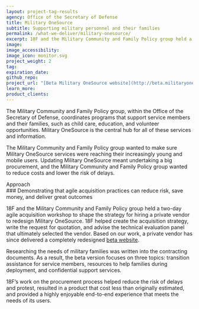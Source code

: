 ```yaml
---
layout: project-tag-results
agency: Office of the Secretary of Defense
title: Military OneSource
subtitle: Supporting military personnel and their families
permalink: /what-we-deliver/military-onesource/
excerpt: 18F and the Military Community and Family Policy group held a two-day agile acquisition workshop to shape the strategy for hiring a private vendor to redesign Military OneSource.
image:
image_accessibility: 
image_icon: monitor.svg
project_weight: 2
tag:
expiration_date:
github_repo:
project_url: "[Beta Military OneSource website](http://beta.militaryonesource.mil)"
learn_more:
product_clients:
---
```


The Military Community and Family Policy group, within the Office of the
Secretary of Defense, coordinates programs that support service members
and their families, such as child care, education, and volunteer
opportunities. Military OneSource is the central hub for all of these
services and information.

The Military Community and Family Policy group wanted to make sure
Military OneSource services were reaching their increasingly young and
mobile users. Updating Military OneSource meant undertaking a big
procurement, and the Military Community and Family Policy group wanted
to reduce costs and lower the risk of delays.

<div class="small-caps">Approach</div>
### Demonstrating that agile acquisition practices can reduce risk, save money, and deliver great outcomes

18F and the Military Community and Family Policy group held a two-day
agile acquisition workshop to shape the strategy for hiring a private
vendor to redesign Military OneSource. 18F helped create the acquisition
strategy, write the request for quotation, and advise the technical
evaluation panel that ultimately selected the vendor. Based on our work,
a private vendor has since delivered a completely redesigned [beta
website](http://beta.militaryonesource.mil).

Researching the needs of military families was written into the
contracting documents. As a result, the beta version focuses on three
topics: transition assistance for service members, resources to help
families during deployment, and confidential support services.

18F’s work on the procurement process helped reduce the risk of delays
and protest, resulted in a product that cost less than originally
estimated, and provided a highly enjoyable end-to-end experience that
meets the needs of its users.
